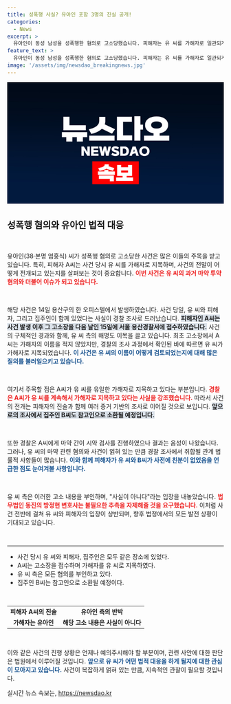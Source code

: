 ```yaml
---
title: 성폭행 사실? 유아인 포함 3명의 진실 공개!
categories:
  - News
excerpt: >
  유아인이 동성 남성을 성폭행한 혐의로 고소당했습니다. 피해자는 유 씨를 가해자로 일관되게 지목하며 경찰 조사가 진행 중입니다. 유아인 측은 모든 혐의를 부인하고 있어 향후 논란이 예상됩니다. 클릭해서 자세히 알아보세요!
feature_text: >
  유아인이 동성 남성을 성폭행한 혐의로 고소당했습니다. 피해자는 유 씨를 가해자로 일관되게 지목하며 경찰 조사가 진행 중입니다. 유아인 측은 모든 혐의를 부인하고 있어 향후 논란이 예상됩니다. 클릭해서 자세히 알아보세요!
image: '/assets/img/newsdao_breakingnews.jpg'
---
```


<p><img src="/assets/img/newsdao_breakingnews.jpg" alt="ontimetimes 속보" /></p>

<h2 data-ke-size="size26">성폭행 혐의와 유아인 법적 대응</h2>

<p data-ke-size="size16">&nbsp;</p>

<p>유아인(38·본명 엄홍식) 씨가 성폭행 혐의로 고소당한 사건은 많은 이들의 주목을 받고 있습니다. 특히, 피해자 A씨는 사건 당시 유 씨를 가해자로 지목하며, 사건의 전말이 어떻게 전개되고 있는지를 살펴보는 것이 중요합니다. <b><span style="color: #ee2323;">이번 사건은 유 씨의 과거 마약 투약 혐의와 더불어 이슈가 되고 있습니다.</span></b> </p>

<p data-ke-size="size16">&nbsp;</p>

<p>해당 사건은 14일 용산구의 한 오피스텔에서 발생하였습니다. 사건 당일, 유 씨와 피해자, 그리고 집주인이 함께 있었다는 사실이 경찰 조사로 드러났습니다. <b><span style="background-color: #21538527;">피해자인 A씨는 사건 발생 이후 그 고소장을 다음 날인 15일에 서울 용산경찰서에 접수하였습니다.</span></b> 사건의 구체적인 경과와 함께, 유 씨 측의 해명도 이목을 끌고 있습니다. 최초 고소장에서 A씨는 가해자의 이름을 적지 않았지만, 경찰의 조사 과정에서 확인된 바에 따르면 유 씨가 가해자로 지목되었습니다. <b><span style="color: #1a5490;">이 사건은 유 씨의 이름이 어떻게 검토되었는지에 대해 많은 질의를 불러일으키고 있습니다.</span></b> </p>

<p data-ke-size="size16">&nbsp;</p>

<p>여기서 주목할 점은 A씨가 유 씨를 유일한 가해자로 지목하고 있다는 부분입니다. <b><span style="color: #ee2323;">경찰은 A씨가 유 씨를 계속해서 가해자로 지목하고 있다는 사실을 강조했습니다.</span></b> 따라서 사건의 전개는 피해자의 진술과 함께 여러 증거 기반의 조사로 이어질 것으로 보입니다. <b><span style="background-color: #21538527;">앞으로의 조사에서 집주인 B씨도 참고인으로 소환될 예정입니다.</span></b></p>

<p data-ke-size="size16">&nbsp;</p>

<p>또한 경찰은 A씨에게 마약 간이 시약 검사를 진행하였으나 결과는 음성이 나왔습니다. 그러나, 유 씨의 마약 관련 혐의와 사건이 얽혀 있는 만큼 경찰 조사에서 취합될 관계 법률적 사항들이 많습니다. <b><span style="color: #1a5490;">이와 함께 피해자가 유 씨와 B씨가 사전에 친분이 없었음을 언급한 점도 눈여겨볼 사항입니다.</span></b> </p>

<p data-ke-size="size16">&nbsp;</p>

<p>유 씨 측은 이러한 고소 내용을 부인하며, "사실이 아니다"라는 입장을 내놓았습니다. <b><span style="color: #ee2323;">법무법인 동진의 방정현 변호사는 불필요한 추측을 자제해줄 것을 요구했습니다.</span></b> 이처럼 사건 전반에 걸쳐 유 씨와 피해자의 입장이 상반되며, 향후 법정에서의 모든 발전 상황이 기대되고 있습니다. </p>

<p data-ke-size="size16">&nbsp;</p>

<hr />

<ul>
<li>사건 당시 유 씨와 피해자, 집주인은 모두 같은 장소에 있었다.</li>
<li>A씨는 고소장을 접수하며 가해자를 유 씨로 지목하였다.</li>
<li>유 씨 측은 모든 혐의를 부인하고 있다.</li>
<li>집주인 B씨는 참고인으로 소환될 예정이다.</li>
</ul>

<p data-ke-size="size16">&nbsp;</p>

<table style="width: 100%;">
<tr>
<td style="text-align: center; height: 17px;"><b>피해자 A씨의 진술</b></td>
<td style="text-align: center; height: 17px;"><b>유아인 측의 반박</b></td>
</tr>
<tr>
<td style="text-align: center; height: 17px;"><b>가해자는 유아인</b></td>
<td style="text-align: center; height: 17px;"><b>해당 고소 내용은 사실이 아니다</b></td>
</tr>
</table>

<p data-ke-size="size16">&nbsp;</p>

<p>이와 같은 사건의 진행 상황은 언제나 예의주시해야 할 부분이며, 관련 사안에 대한 판단은 법원에서 이루어질 것입니다. <b><span style="color: #1a5490;">앞으로 유 씨가 어떤 법적 대응을 하게 될지에 대한 관심이 모아지고 있습니다.</span></b> 사건이 복잡하게 얽혀 있는 만큼, 지속적인 관찰이 필요할 것입니다.</p>
실시간 뉴스 속보는, <a href="https://newsdao.kr" rel="dofollow">https://newsdao.kr</a>


